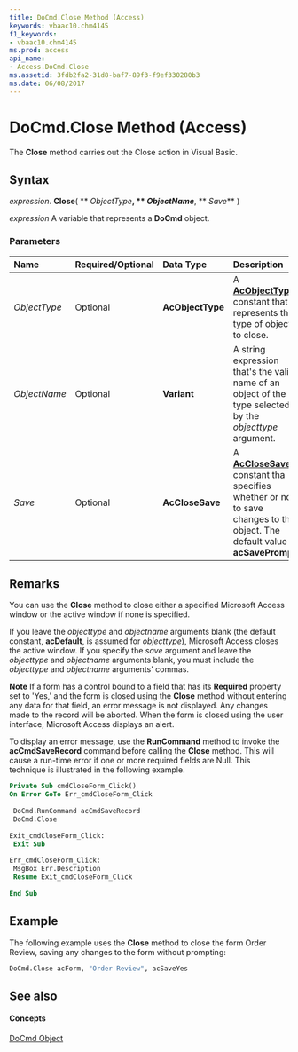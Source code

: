 ```yaml
---
title: DoCmd.Close Method (Access)
keywords: vbaac10.chm4145
f1_keywords:
- vbaac10.chm4145
ms.prod: access
api_name:
- Access.DoCmd.Close
ms.assetid: 3fdb2fa2-31d8-baf7-89f3-f9ef330280b3
ms.date: 06/08/2017
---
```



# DoCmd.Close Method (Access)

The **Close** method carries out the Close action in Visual Basic.


## Syntax

 _expression_. **Close**( ** _ObjectType_**, ** _ObjectName_**, ** _Save_** )

 _expression_ A variable that represents a **DoCmd** object.


### Parameters



|**Name**|**Required/Optional**|**Data Type**|**Description**|
|:-----|:-----|:-----|:-----|
| _ObjectType_|Optional|**AcObjectType**|A **[AcObjectType](acobjecttype-enumeration-access.md)** constant that represents the type of object to close.|
| _ObjectName_|Optional|**Variant**|A string expression that's the valid name of an object of the type selected by the  _objecttype_ argument.|
| _Save_|Optional|**AcCloseSave**|A **[AcCloseSave](acclosesave-enumeration-access.md)** constant tha specifies whether or not to save changes to the object. The default value is **acSavePrompt**.|

## Remarks

You can use the **Close** method to close either a specified Microsoft Access window or the active window if none is specified.

If you leave the  _objecttype_ and _objectname_ arguments blank (the default constant, **acDefault**, is assumed for _objecttype_), Microsoft Access closes the active window. If you specify the  _save_ argument and leave the _objecttype_ and _objectname_ arguments blank, you must include the _objecttype_ and _objectname_ arguments' commas.


 **Note**   If a form has a control bound to a field that has its **Required** property set to 'Yes,' and the form is closed using the **Close** method without entering any data for that field, an error message is not displayed. Any changes made to the record will be aborted. When the form is closed using the user interface, Microsoft Access displays an alert.

To display an error message, use the **RunCommand** method to invoke the **acCmdSaveRecord** command before calling the **Close** method. This will cause a run-time error if one or more required fields are Null. This technique is illustrated in the following example.




```vb
Private Sub cmdCloseForm_Click() 
On Error GoTo Err_cmdCloseForm_Click 
 
 DoCmd.RunCommand acCmdSaveRecord 
 DoCmd.Close 
 
Exit_cmdCloseForm_Click: 
 Exit Sub 
 
Err_cmdCloseForm_Click: 
 MsgBox Err.Description 
 Resume Exit_cmdCloseForm_Click 
 
End Sub
```


## Example

The following example uses the **Close** method to close the form Order Review, saving any changes to the form without prompting:


```vb
DoCmd.Close acForm, "Order Review", acSaveYes
```


## See also


#### Concepts


[DoCmd Object](docmd-object-access.md)

